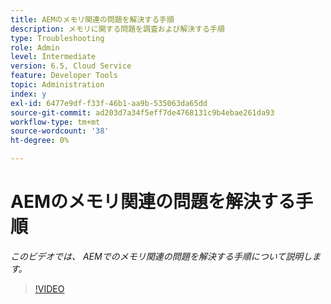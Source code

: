 ```yaml
---
title: AEMのメモリ関連の問題を解決する手順
description: メモリに関する問題を調査および解決する手順
type: Troubleshooting
role: Admin
level: Intermediate
version: 6.5, Cloud Service
feature: Developer Tools
topic: Administration
index: y
exl-id: 6477e9df-f33f-46b1-aa9b-535063da65dd
source-git-commit: ad203d7a34f5eff7de4768131c9b4ebae261da93
workflow-type: tm+mt
source-wordcount: '38'
ht-degree: 0%

---
```


# AEMのメモリ関連の問題を解決する手順

*このビデオでは、 AEMでのメモリ関連の問題を解決する手順について説明します。*

>[!VIDEO](https://video.tv.adobe.com/v/335473?quality=9&learn=on)
